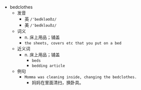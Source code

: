- bedclothes
  - 发音
    - 英 `/'bedkləʊðz/`
    - 美 `/'bedkləuðz/`
  - 词义
    - n. 床上用品；铺盖
    - `the sheets, covers etc that you put on a bed`
  - 近义词
    - n. 床上用品；铺盖
      - `beds`
      - `bedding article`
  - 例句
    - `Momma was cleaning inside, changing the bedclothes.`
      - 妈妈在里面清扫，换卧具。

